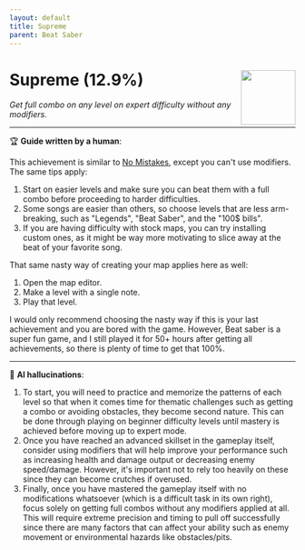 ```yaml
---
layout: default
title: Supreme
parent: Beat Saber
---
```


# Supreme (12.9%) <img align="right" src="https://cdn.cloudflare.steamstatic.com/steamcommunity/public/images/apps/620980/38393ecfa619c380fa0f90c2b8c03f9ba94474f0.jpg" width="96" height="96">

_Get full combo on any level on expert difficulty without any modifiers._

---

:trophy: **Guide written by a human**:

This achievement is similar to [No Mistakes](No_Mistakes.md), except you can't use modifiers. The same tips apply:
1. Start on easier levels and make sure you can beat them with a full combo before proceeding to harder difficulties.
2. Some songs are easier than others, so choose levels that are less arm-breaking, such as "Legends", "Beat Saber", and the "100$ bills".
3. If you are having difficulty with stock maps, you can try installing custom ones, as it might be way more motivating to slice away at the beat of your favorite song.

That same nasty way of creating your map applies here as well:
1. Open the map editor.
2. Make a level with a single note.
3. Play that level.

I would only recommend choosing the nasty way if this is your last achievement and you are bored with the game. However, Beat saber is a super fun game, and I still played it for 50+ hours after getting all achievements, so there is plenty of time to get that 100%.

---

:robot: **AI hallucinations**:

1. To start, you will need to practice and memorize the patterns of each level so that when it comes time for thematic challenges such as getting a combo or avoiding obstacles, they become second nature. This can be done through playing on beginner difficulty levels until mastery is achieved before moving up to expert mode.
2. Once you have reached an advanced skillset in the gameplay itself, consider using modifiers that will help improve your performance such as increasing health and damage output or decreasing enemy speed/damage. However, it's important not to rely too heavily on these since they can become crutches if overused.
3. Finally, once you have mastered the gameplay itself with no modifications whatsoever (which is a difficult task in its own right), focus solely on getting full combos without any modifiers applied at all. This will require extreme precision and timing to pull off successfully since there are many factors that can affect your ability such as enemy movement or environmental hazards like obstacles/pits.
